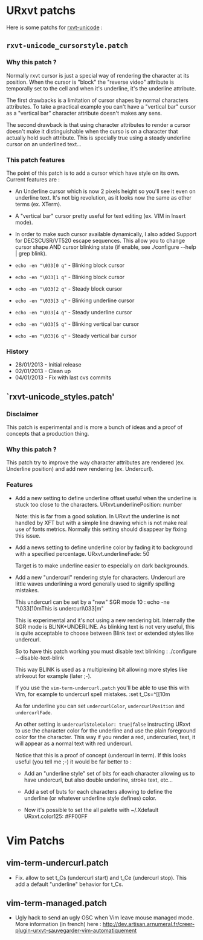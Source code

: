 URxvt patchs
============
Here is some patchs for [rxvt-unicode](http://software.schmorp.de/pkg/rxvt-unicode) :


`rxvt-unicode_cursorstyle.patch`
--------------------------------

### Why this patch ?

Normally rxvt cursor is just a special way of rendering the character at its position. When
the cursor is "block" the "reverse video" attribute is temporally set to the cell and when
it's underline, it's the underline attribute.

The first drawbacks is a limitation of cursor shapes by normal characters attributes. To
take a practical example you can't have a "vertical bar" cursor as a "vertical bar"
character attribute doesn't makes any sens.

The second drawback is that using character attributes to render a cursor doesn't make it
distinguishable when the curso is on a character that actually hold such attribute. This
is specially true using a steady underline cursor on an underlined text...

### This patch features

The point of this patch is to add a cursor which have style on its own. Current features
are :

  * An Underline cursor which is now 2 pixels height so you'll see it even on underline
    text. It's not big revolution, as it looks now the same as other terms (ex. XTerm).

  * A "vertical bar" cursor pretty useful for text editing (ex. VIM in Insert mode).

  * In order to make such cursor available dynamically, I also added Support for
    DECSCUSR/VT520 escape sequences. This allow you to change cursor shape AND cursor
    blinking state (if enable, see ./configure --help | grep blink).

   * `echo -en "\033[0 q"` - Blinking block cursor
   * `echo -en "\033[1 q"` - Blinking block cursor
   * `echo -en "\033[2 q"` - Steady block cursor
   * `echo -en "\033[3 q"` - Blinking underline cursor
   * `echo -en "\033[4 q"` - Steady underline cursor
   * `echo -en "\033[5 q"` - Blinking vertical bar cursor
   * `echo -en "\033[6 q"` - Steady vertical bar cursor

### History

  - 28/01/2013 - Initial release
  - 02/01/2013 - Clean up
  - 04/01/2013 - Fix with last cvs commits

`rxvt-unicode_styles.patch'
---------------------------

### Disclaimer

  This patch is experimental and is more a bunch of ideas and a proof of concepts that a
  production thing.

### Why this patch ?

  This patch try to improve the way character attributes are rendered (ex. Underline
  position) and add new rendering (ex. Undercurl).

### Features

* Add a new setting to define underline offset useful when the underline is stuck too
  close to the characters.
    URxvt.underlinePosition: number

  Note: this is far from a good solution. In URxvt the underline is not handled by XFT
  but with a simple line drawing which is not make real use of fonts metrics. Normally
  this setting should disappear by fixing this issue.

* Add a news setting to define underline color by fading it to background with a
  specified percentage.
    URxvt.underlineFade: 50̀

  Target is to make underline easier to especially on dark backgrounds.

* Add a new "undercurl" rendering style for characters. Undercurl are little waves
  underlining a word generally used to signify spelling mistakes.

  This undercurl can be set by a "new" SGR mode 10 :
    echo -ne "\033[10mThis is undercurl\033[m"

  This is experimental and it's not using a new rendering bit. Internally the SGR
  mode is BLINK+UNDERLINE. As blinking text is not very useful, this is quite acceptable to
  choose between Blink text or extended styles like undercurl.

  So to have this patch working you must disable text blinking :
    ./configure --disable-text-blink

  This way BLINK is used as a multiplexing bit allowing more styles like strikeout for
  example (later ;-).

  If you use the `vim-term-undercurl.patch` you'll be able to use this with Vim, for
  example to undercurl spell mistakes.
      :set t_Cs=^[[10m

  As for underline you can set `undercurlColor`, `undercurlPosition` and `undercurlFade`.

  An other setting is `undercurlStoleColor: true|false` instructing URxvt to use the
  character color for the underline and use the plain foreground color for the character.
  This way if you render a red, undercurled, text, it will appear as a normal text with
  red undercurl.

  Notice that this is a proof of concept (undercurl in term). If this looks useful (you
  tell me ;-) it would be far better to :
    - Add an "underline style" set of bits for each character allowing us to have
      undercurl, but also double underline, stroke text, etc...

    - Add a set of buts for each characters allowing to define the underline (or whatever
      underline style defines) color.

  * Now it's possible to set the all palette with ~/.Xdefault
      URxvt.color125: #FF00FF

Vim Patchs
==========

vim-term-undercurl.patch
------------------------

  * Fix. allow to set t_Cs (undercurl start) and t_Ce (undercurl stop). This add a default
    "underline" behavior for t_Cs.

vim-term-managed.patch
----------------------

  * Ugly hack to send an ugly OSC when Vim leave mouse managed mode. More information (in
    french) here : http://dev.artisan.arnumeral.fr/creer-plugin-urxvt-sauvegarder-vim-automatiquement


